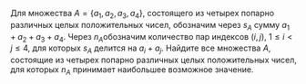 Для множества $A=\left\{ {{a}_{1}},{{a}_{2}},{{a}_{3}},{{a}_{4}} \right\}$, состоящего из четырех попарно различных целых положительных чисел, обозначим через ${{s}_{A}}$ сумму ${{a}_{1}}+{{a}_{2}}+{{a}_{3}}+{{a}_{4}}$. Через ${{n}_{A}}$обозначим количество пар индексов $\left( i,j \right)$, $1\le i < j\le 4$, для которых ${{s}_{A}}$ делится на ${{a}_{i}}+{{a}_{j}}$. Найдите все множества $A$, состоящие из четырех попарно различных целых положительных чисел, для которых ${{n}_{A}}$ принимает наибольшее возможное значение.